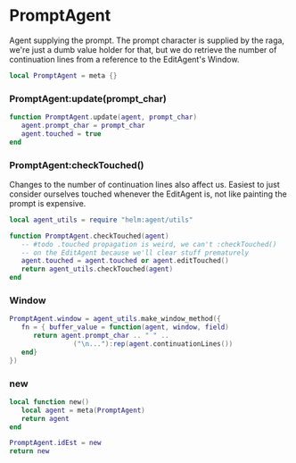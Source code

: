 # PromptAgent

Agent supplying the prompt\. The prompt character is supplied by the raga,
we're just a dumb value holder for that, but we do retrieve the number of
continuation lines from a reference to the EditAgent's Window\.

```lua
local PromptAgent = meta {}
```


### PromptAgent:update\(prompt\_char\)

```lua
function PromptAgent.update(agent, prompt_char)
   agent.prompt_char = prompt_char
   agent.touched = true
end
```


### PromptAgent:checkTouched\(\)

Changes to the number of continuation lines also affect us\. Easiest to just
consider ourselves touched whenever the EditAgent is, not like painting the
prompt is expensive\.

```lua
local agent_utils = require "helm:agent/utils"

function PromptAgent.checkTouched(agent)
   -- #todo .touched propagation is weird, we can't :checkTouched()
   -- on the EditAgent because we'll clear stuff prematurely
   agent.touched = agent.touched or agent.editTouched()
   return agent_utils.checkTouched(agent)
end
```

### Window

```lua
PromptAgent.window = agent_utils.make_window_method({
   fn = { buffer_value = function(agent, window, field)
      return agent.prompt_char .. " " ..
                ("\n..."):rep(agent.continuationLines())
   end}
})
```


### new

```lua
local function new()
   local agent = meta(PromptAgent)
   return agent
end
```

```lua
PromptAgent.idEst = new
return new
```